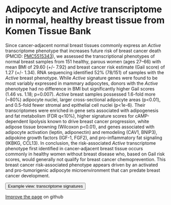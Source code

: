 # Adipocyte and *Active* transcriptome in normal, healthy breast tissue from Komen Tissue Bank

Since cancer-adjacent normal breast tissues commonly express an *Active* transcriptome phenotype that increases future risk of breast cancer death (PMCID: [PMC5515343](https://www.ncbi.nlm.nih.gov/pmc/articles/PMC5515343/)), we assessed the transcriptional phenotypes of normal breast samples from 151 healthy, parous women (ages 27–66) with mean BMI of 29.60 (+/- 7.92) and breast cancer risk estimate (Gail score) of 1.27 (+/- 1.34). RNA sequencing identified 52% (78/151) of samples with the *Active* breast phenotype. While *Active* signature genes were found to be most variably expressed in mammary adipocytes, donors with the *Active* phenotype had no difference in BMI but significantly higher Gail scores (1.46 vs. 1.18; p=0.007). *Active* breast samples possessed 1.6-fold more (~80%) adipocyte nuclei, larger cross-sectional adipocyte areas (p<0.01), and 0.5-fold fewer stromal and epithelial cell nuclei (p<1e-6). Their transcriptomes were enriched in gene sets associated with adipogenesis and fat metabolism (FDR q<10%), higher signature scores for cAMP-dependent lipolysis known to drive breast cancer progression, white adipose tissue browning (Wilcoxon p<0.01), and genes associated with adipocyte activation (leptin, adiponectin) and remodeling (CAV1, BNIP3), adipokine growth factors (IGF-1, FGF2), and pro-inflammatory fat signaling (IKBKG, CCL13). In conclusion, the risk-associated *Active* transcriptome phenotype first identified in cancer-adjacent breast tissue occurs commonly in healthy women without breast disease who, based on Gail risk scores, would generally not qualify for breast cancer chemoprevention. This breast cancer risk-associated phenotype appears driven by an activated and pro-tumorigenic adipocyte microenvironment that can predate breast cancer development.    

<button class="cohortButton" data-bookmark="4618d22010817aedd9412fdc39f04f32">Example view: transcriptome signatures</button>

[Improve the page](https://github.com/ucscXena/cohortMetaData/blob/master/cohort_Normal%20Breast%20(Benz%202020)/info.mdown) on github
